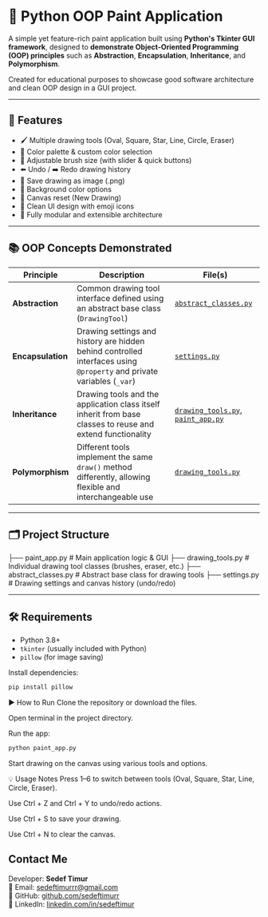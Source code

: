 # 🎨 Python OOP Paint Application

A simple yet feature-rich paint application built using **Python's Tkinter GUI framework**, designed to **demonstrate Object-Oriented Programming (OOP) principles** such as **Abstraction**, **Encapsulation**, **Inheritance**, and **Polymorphism**.

Created for educational purposes to showcase good software architecture and clean OOP design in a GUI project.

---

## 🚀 Features

- 🖌️ Multiple drawing tools (Oval, Square, Star, Line, Circle, Eraser)
- 🎨 Color palette & custom color selection
- 📏 Adjustable brush size (with slider & quick buttons)
- ⬅️ Undo / ➡️ Redo drawing history
- 📁 Save drawing as image (.png)
- 🌈 Background color options
- 💾 Canvas reset (New Drawing)
- 🧰 Clean UI design with emoji icons
- 🧠 Fully modular and extensible architecture

---

## 📚 OOP Concepts Demonstrated

| Principle        | Description                                                                                                                                       | File(s)                                                                 |
|------------------|---------------------------------------------------------------------------------------------------------------------------------------------------|--------------------------------------------------------------------------|
| **Abstraction**   | Common drawing tool interface defined using an abstract base class (`DrawingTool`)                                                              | [`abstract_classes.py`](abstract_classes.py)                             |
| **Encapsulation** | Drawing settings and history are hidden behind controlled interfaces using `@property` and private variables (`_var`)                          | [`settings.py`](settings.py)                                             |
| **Inheritance**   | Drawing tools and the application class itself inherit from base classes to reuse and extend functionality                                     | [`drawing_tools.py`](drawing_tools.py), [`paint_app.py`](paint_app.py)   |
| **Polymorphism**  | Different tools implement the same `draw()` method differently, allowing flexible and interchangeable use                                       | [`drawing_tools.py`](drawing_tools.py)                                   |

---

## 🗂️ Project Structure

├── paint_app.py # Main application logic & GUI
├── drawing_tools.py # Individual drawing tool classes (brushes, eraser, etc.)
├── abstract_classes.py # Abstract base class for drawing tools
├── settings.py # Drawing settings and canvas history (undo/redo)


---

## 🛠️ Requirements

- Python 3.8+
- `tkinter` (usually included with Python)
- `pillow` (for image saving)

Install dependencies:

```bash
pip install pillow
```
▶️ How to Run
Clone the repository or download the files.

Open terminal in the project directory.

Run the app:

```bash
python paint_app.py
```
Start drawing on the canvas using various tools and options.

💡 Usage Notes
Press 1–6 to switch between tools (Oval, Square, Star, Line, Circle, Eraser).

Use Ctrl + Z and Ctrl + Y to undo/redo actions.

Use Ctrl + S to save your drawing.

Use Ctrl + N to clear the canvas.


## Contact Me

Developer: **Sedef Timur**  
📧 Email: sedeftimurrr@gmail.com  
💼 GitHub: [github.com/sedeftimurr](https://github.com/sedeftimurr)  
🔗 LinkedIn: [linkedin.com/in/sedeftimur](https://linkedin.com/in/sedeftimur)

